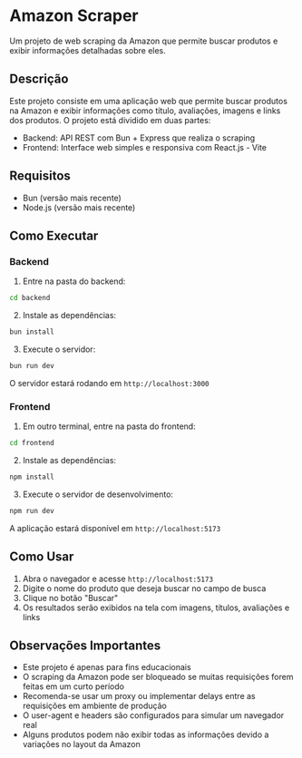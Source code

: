 # Amazon Scraper

Um projeto de web scraping da Amazon que permite buscar produtos e exibir informações detalhadas sobre eles.

## Descrição

Este projeto consiste em uma aplicação web que permite buscar produtos na Amazon e exibir informações como título, avaliações, imagens e links dos produtos. O projeto está dividido em duas partes:

- Backend: API REST com Bun + Express que realiza o scraping
- Frontend: Interface web simples e responsiva com React.js - Vite

## Requisitos

- Bun (versão mais recente)
- Node.js (versão mais recente)

## Como Executar

### Backend

1. Entre na pasta do backend:
```bash
cd backend
```

2. Instale as dependências:
```bash
bun install
```

3. Execute o servidor:
```bash
bun run dev
```

O servidor estará rodando em `http://localhost:3000`

### Frontend

1. Em outro terminal, entre na pasta do frontend:
```bash
cd frontend
```

2. Instale as dependências:
```bash
npm install
```

3. Execute o servidor de desenvolvimento:
```bash
npm run dev
```

A aplicação estará disponível em `http://localhost:5173`

## Como Usar

1. Abra o navegador e acesse `http://localhost:5173`
2. Digite o nome do produto que deseja buscar no campo de busca
3. Clique no botão "Buscar"
4. Os resultados serão exibidos na tela com imagens, títulos, avaliações e links

## Observações Importantes

- Este projeto é apenas para fins educacionais
- O scraping da Amazon pode ser bloqueado se muitas requisições forem feitas em um curto período
- Recomenda-se usar um proxy ou implementar delays entre as requisições em ambiente de produção
- O user-agent e headers são configurados para simular um navegador real
- Alguns produtos podem não exibir todas as informações devido a variações no layout da Amazon 
